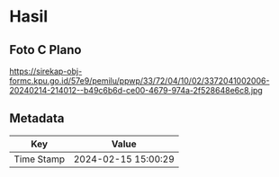 # Hasil

## Foto C Plano

https://sirekap-obj-formc.kpu.go.id/57e9/pemilu/ppwp/33/72/04/10/02/3372041002006-20240214-214012--b49c6b6d-ce00-4679-974a-2f528648e6c8.jpg


## Metadata

| Key        | Value               |
| ---------- | ------------------- |
| Time Stamp | 2024-02-15 15:00:29 |



